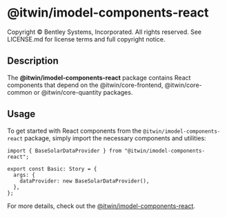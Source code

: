 # @itwin/imodel-components-react

Copyright © Bentley Systems, Incorporated. All rights reserved. See LICENSE.md for license terms and full copyright notice.

## Description

The **@itwin/imodel-components-react** package contains React components that depend on the @itwin/core-frontend, @itwin/core-common or @itwin/core-quantity packages.

## Usage

To get started with React components from the `@itwin/imodel-components-react` package, simply import the necessary components and utilities:

```tsx
import { BaseSolarDataProvider } from "@itwin/imodel-components-react";

export const Basic: Story = {
  args: {
    dataProvider: new BaseSolarDataProvider(),
  },
};
```

For more details, check out the [@itwin/imodel-components-react](https://www.itwinjs.org/reference/imodel-components-react/).

